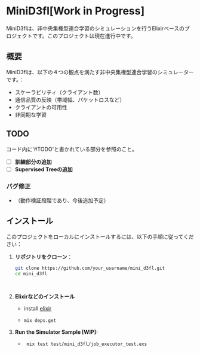 # MiniD3fl[Work in Progress]

MiniD3flは、非中央集権型連合学習のシミュレーションを行うElixirベースのプロジェクトです。このプロジェクトは現在進行中です。

## 概要

MiniD3flは、以下の４つの観点を満たす非中央集権型連合学習のシミュレーターです。：

- スケーラビリティ（クライアント数）
- 通信品質の反映（帯域幅、パケットロスなど）
- クライアントの可用性
- 非同期な学習

## TODO
コード内に'#TODO'と書かれている部分を参照のこと。
- [ ] **訓練部分の追加**
- [ ] **Supervised Treeの追加**

### バグ修正

- （動作検証段階であり、今後追加予定）

## インストール

このプロジェクトをローカルにインストールするには、以下の手順に従ってください：

1. **リポジトリをクローン**：

   ```bash
   git clone https://github.com/your_username/mini_d3fl.git
   cd mini_d3fl

  
2. **Elixirなどのインストール**
    - install [elixir](https://elixir-lang.org/install.html)
    - ```bash
      mix deps.get
      ```

3. **Run the Simulator Sample [WIP]:**
   - ```bash
      mix test test/mini_d3fl/job_executor_test.exs
      ```
   
